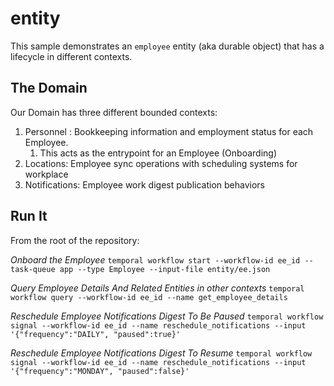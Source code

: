 # entity

This sample demonstrates an `employee` entity (aka durable object) that has a lifecycle in different contexts.

## The Domain

Our Domain has three different bounded contexts:
1. Personnel : Bookkeeping information and employment status for each Employee. 
   1. This acts as the entrypoint for an Employee (Onboarding)
2. Locations: Employee sync operations with scheduling systems for workplace
3. Notifications: Employee work digest publication behaviors 

## Run It

From the root of the repository:

_Onboard the Employee_
`temporal workflow start --workflow-id ee_id --task-queue app --type Employee --input-file entity/ee.json`

_Query Employee Details And Related Entities in other contexts_
`temporal workflow query --workflow-id ee_id --name get_employee_details`

_Reschedule Employee Notifications Digest To Be Paused_
`temporal workflow signal --workflow-id ee_id --name reschedule_notifications --input '{"frequency":"DAILY", "paused":true}'` 

_Reschedule Employee Notifications Digest To Resume_
`temporal workflow signal --workflow-id ee_id --name reschedule_notifications --input '{"frequency":"MONDAY", "paused":false}'` 

